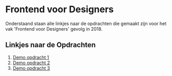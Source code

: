 # Frontend voor Designers
Onderstaand staan alle linkjes naar de opdrachten die gemaakt zijn voor het vak 'Frontend voor Designers' gevolg in 2018.

## Linkjes naar de Opdrachten
1. [Demo opdracht 1](https://BrianJakobs.github.io/frontendvoordesigners/opdracht1/v4/)
2. [Demo opdracht 2](https://BrianJakobs.github.io/frontendvoordesigners/opdracht2/v6/)
3. [Demo opdracht 3](https://BrianJakobs.github.io/frontendvoordesigners/opdracht3/v5/)
